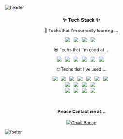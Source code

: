 <!--
**Si-jeong/Si-jeong** is a ✨ _special_ ✨ repository because its `README.md` (this file) appears on your GitHub profile.

Here are some ideas to get you started:

- 🔭 I’m currently working on ...
- 🌱 I’m currently learning ...
- 👯 I’m looking to collaborate on ...
- 🤔 I’m looking for help with ...
- 💬 Ask me about ...
- 📫 How to reach me: ...
- 😄 Pronouns: ...
- ⚡ Fun fact: ...

분: 1, 12
다홍: 3, 5, 25
살구: 3
갈: 16, 20
베이지: 17
노: 11, 21, 24
초: 14
연두: 26, 6, 10
민트: 0, 7, 8
하늘: 4, 9
회: 18, 27, 28
찐회: 19


-->
![header](https://capsule-render.vercel.app/api?type=waving&section=header&color=auto&customColorList=24&height=180&animation=fadeIn&text=Hi,%20I'm%20Si-jeong&fontColor=fff&fontSize=50&fontAlign=50)

<!-- https://simpleicons.org/?q=sass -->
<h3 align="center"><b>✨ Tech Stack ✨</b></h3>

<!-- <p align="center">
  🔭 Techs that I'm currently working on
</p>
<p align="center">
</p> -->

<p align="center">
  🌱 Techs that I'm currently learning ...
</p>
<p align="center">
  <img src="https://img.shields.io/badge/Pytorch-EE4C2C?style=flat-square&logo=Pytorch&logoColor=white"/></a> &nbsp     
<!--   <img src="https://img.shields.io/badge/YOLOv5-00FFFF?style=flat-square&logo=Pytorch&logoColor=white"/></a> &nbsp -->
  <img src="https://img.shields.io/badge/OpenCV-5C3EE8?style=flat-square&logo=OpenCV&logoColor=white"/></a> &nbsp
  <img src="https://img.shields.io/badge/Ubuntu-E95420?style=flat-square&logo=Ubuntu&logoColor=white"/></a> &nbsp 
  <img src="https://img.shields.io/badge/ROS-22314E?style=flat-square&logo=ROS&logoColor=white"/></a> &nbsp 
</p>

<p align="center">
  😎 Techs that I'm good at ...
</p>
<p align="center">
  <img src="https://img.shields.io/badge/Python-3766AB?style=flat-square&logo=Python&logoColor=white"/></a> &nbsp
  <img src="https://img.shields.io/badge/C-A8B9CC?style=flat-square&logo=C&logoColor=white"/></a> &nbsp
  <img src="https://img.shields.io/badge/Java-007396?style=flat-square&logo=Java&logoColor=white"/></a> &nbsp
  <img src="https://img.shields.io/badge/Flask-000000?style=flat-square&logo=Flask&logoColor=white"/></a> &nbsp 
  <img src="https://img.shields.io/badge/MongoDB-47A248?style=flat-square&logo=MongoDB&logoColor=white"/></a> &nbsp 
  <img src="https://img.shields.io/badge/Docker-2496ED?style=flat-square&logo=Docker&logoColor=white"/></a> &nbsp
</p>

<p align="center">
<!--  🤓 Techs that I've used at least once -->
 🤓 Techs that I've used ... 
</p>
<p align="center">
<img src="https://img.shields.io/badge/HTML5-E34F26?style=flat-square&logo=HTML5&logoColor=white"/></a> &nbsp
<img src="https://img.shields.io/badge/CSS3-1572B6?style=flat-square&logo=CSS3&logoColor=white"/></a> &nbsp
<img src="https://img.shields.io/badge/JavaScript-F7DF1E?style=flat-square&logo=JavaScript&logoColor=white"/></a> &nbsp
<img src="https://img.shields.io/badge/NGINX-009639?style=flat-square&logo=NGINX&logoColor=white"/></a> &nbsp
<img src="https://img.shields.io/badge/C++-00599C?style=flat-square&logo=c%2B%2B&logoColor=white"/></a> &nbsp 
<img src="https://img.shields.io/badge/PHP-777BB4?style=flat-square&logo=PHP&logoColor=white"/></a> &nbsp
<img src="https://img.shields.io/badge/Django-092E20?style=flat-square&logo=Django&logoColor=white"/></a> &nbsp

</br>
<img src="https://img.shields.io/badge/MySQL-4479A1?style=flat-square&logo=MySQL&logoColor=white"/></a> &nbsp 
<img src="https://img.shields.io/badge/PostgreSQL-4169E1?style=flat-square&logo=PostgreSQL&logoColor=white"/></a> &nbsp 
<img src="https://img.shields.io/badge/Microsoft%20SQL%20Server-CC2927?style=flat-square&logo=MicrosoftSQLServer&logoColor=white"/></a> &nbsp 
<img src="https://img.shields.io/badge/Redis-DC382D?style=flat-square&logo=Redis&logoColor=white"/></a> &nbsp 
</br>
<img src="https://img.shields.io/badge/Apache%20Hadoop-66CCFF?style=flat-square&logo=ApacheHadoop&logoColor=white"/></a> &nbsp 
<img src="https://img.shields.io/badge/Amazon AWS-232F3E?style=flat-square&logo=Amazon%20AWS&logoColor=white"/></a> &nbsp 
<img src="https://img.shields.io/badge/OpenGL-5586A4?style=flat-square&logo=OpenGL&logoColor=white"/></a> &nbsp 
<img src="https://img.shields.io/badge/TensorFlow-FF6F00?style=flat-square&logo=TensorFlow&logoColor=white"/></a> &nbsp 
</p>

<!-- If you wonder how I study alone?  -->
<!-- If you wonder what kind of project I've been working on?  -->

<!-- tokyonight
algolia
nightowl
blue-green
ayu-mirage -->
<!-- [![Si-jeong's GitHub stats](https://github-readme-stats.vercel.app/api?username=Si-jeong&hide=stars&hide_border=true&count_private=true&show_icons=true&theme=tokyonight)](https://github.com/Si-jeong/github-readme-stats) -->
<!-- ![Top Langs](https://github-readme-stats.vercel.app/api/top-langs/?username=Si-jeong&layout=compact&theme=tokyonight) -->

<!-- <div align=center>
  <img src="http://mazassumnida.wtf/api/v2/generate_badge?boj=ssonge413">
</div>
 -->

<!-- 
</br>

<p align="center">
<a href="ssonge413@gmail.com"><img src="https://img.shields.io/badge/Gmail-EA4335?style=flat-square&logo=Gmail&logoColor=white"/></a> &nbsp 
</p> -->

</br>

<div align="center"> 
<h4 align="center"><b> Please Contact me at... </b></h3>

<!-- [![Gmail Badge](https://img.shields.io/badge/Gmail-d14836?style=flat-square&logo=Gmail&logoColor=white&link=mailto:ssonge413@gmail.com)](mailto:ssonge413@gmail.com) -->
[![Gmail Badge](https://img.shields.io/badge/Gmail-EA4335?style=flat-square&logo=Gmail&logoColor=white&link=mailto:ssonge413@gmail.com)](mailto:ssonge413@gmail.com)
</div>

![footer](https://capsule-render.vercel.app/api?type=waving&section=footer&color=auto&customColorList=11&height=200)
